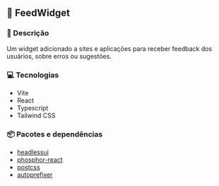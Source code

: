 ## 👋 **FeedWidget**

### 💬 Descrição

Um widget adicionado a sites e aplicações para receber feedback dos usuários, sobre erros ou sugestões.  

### 💻 Tecnologias

* Vite
* React
* Typescript
* Tailwind CSS

### 📦 Pacotes e dependências

* [headlessui](https://headlessui.com/)
* [phosphor-react](https://phosphoricons.com/)
* [postcss](https://postcss.org/)
* [autoprefixer](https://autoprefixer.github.io/)
